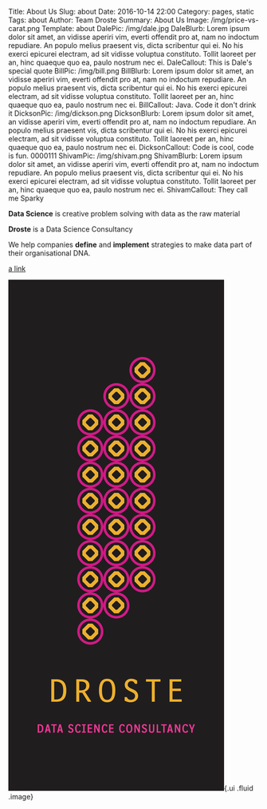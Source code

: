 Title: About Us
Slug: about
Date: 2016-10-14 22:00
Category: pages, static
Tags: about
Author: Team Droste 
Summary: About Us
Image: /img/price-vs-carat.png
Template: about
DalePic: /img/dale.jpg
DaleBlurb: Lorem ipsum dolor sit amet, an vidisse aperiri vim, everti offendit pro at, nam no indoctum repudiare. An populo melius praesent vis, dicta scribentur qui ei. No his exerci epicurei electram, ad sit vidisse voluptua constituto. Tollit laoreet per an, hinc quaeque quo ea, paulo nostrum nec ei.
DaleCallout: This is Dale's special quote
BillPic: /img/bill.png
BillBlurb: Lorem ipsum dolor sit amet, an vidisse aperiri vim, everti offendit pro at, nam no indoctum repudiare. An populo melius praesent vis, dicta scribentur qui ei. No his exerci epicurei electram, ad sit vidisse voluptua constituto. Tollit laoreet per an, hinc quaeque quo ea, paulo nostrum nec ei.
BillCallout: Java. Code it don't drink it
DicksonPic: /img/dickson.png
DicksonBlurb: Lorem ipsum dolor sit amet, an vidisse aperiri vim, everti offendit pro at, nam no indoctum repudiare. An populo melius praesent vis, dicta scribentur qui ei. No his exerci epicurei electram, ad sit vidisse voluptua constituto. Tollit laoreet per an, hinc quaeque quo ea, paulo nostrum nec ei.
DicksonCallout: Code is cool, code is fun. 0000111
ShivamPic: /img/shivam.png
ShivamBlurb: Lorem ipsum dolor sit amet, an vidisse aperiri vim, everti offendit pro at, nam no indoctum repudiare. An populo melius praesent vis, dicta scribentur qui ei. No his exerci epicurei electram, ad sit vidisse voluptua constituto. Tollit laoreet per an, hinc quaeque quo ea, paulo nostrum nec ei.
ShivamCallout: They call me Sparky

**Data Science** is creative problem solving with data as the raw material

**Droste** is a Data Science Consultancy

We help companies **define** and **implement** strategies to make data part of their organisational DNA.

[a link](/img/price-vs-carat.png)

![alt text][logo]{.ui .fluid .image}

[logo]: /img/stripe.png "Logo"


